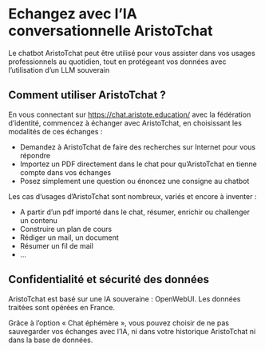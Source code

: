 # Echangez avec l’IA conversationnelle AristoTchat

Le chatbot AristoTchat peut être utilisé pour vous assister dans vos usages professionnels au quotidien, tout en protégeant vos données avec l’utilisation d’un LLM souverain


## Comment utiliser AristoTchat ?
En vous connectant sur https://chat.aristote.education/  avec la fédération d’identité, commencez à échanger avec AristoTchat, en choisissant les modalités de ces échanges :
* Demandez à AristoTchat de faire des recherches sur Internet pour vous répondre
* Importez un PDF directement dans le chat pour qu’AristoTchat en tienne compte dans vos échanges
* Posez simplement une question ou énoncez une consigne au chatbot

Les cas d’usages d’AristoTchat sont nombreux, variés et encore à inventer :
* A partir d’un pdf importé dans le chat, résumer, enrichir ou challenger un contenu
* Construire un plan de cours
* Rédiger un mail, un document
* Résumer un fil de mail
* ...


## Confidentialité et sécurité des données
AristoTchat est basé sur une IA souveraine : OpenWebUI. Les données traitées sont opérées en France.

Grâce à l’option « Chat éphémère », vous pouvez choisir de ne pas sauvegarder vos échanges avec l’IA, ni dans votre historique AristoTchat ni dans la base de données.

